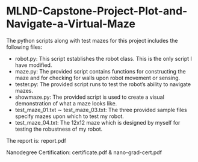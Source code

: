 # MLND-Capstone-Project-Plot-and-Navigate-a-Virtual-Maze

The python scripts along with test mazes for this project includes the following files:

* robot.py: This script establishes the robot class. This is the only script I have modified.
* maze.py: The provided script contains functions for constructing the maze and for checking for walls upon robot movement or sensing.
* tester.py: The provided script runs to test the robot’s ability to navigate mazes.
* showmaze.py: The provided script is used to create a visual demonstration of what a maze looks like.
* test_maze_01.txt ∼ test_maze_03.txt: The three provided sample files specify mazes upon which to test my robot.
* test_maze_04.txt: The 12x12 maze which is designed by myself for testing the robustness of my robot.

The report is: report.pdf

Nanodegree Certification: certificate.pdf & nano-grad-cert.pdf
